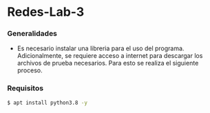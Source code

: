 # Redes-Lab-3

### Generalidades

* Es necesario instalar una libreria para el uso del programa. Adicionalmente, se requiere acceso a internet para descargar los archivos de prueba necesarios. Para esto se realiza el siguiente proceso.

### Requisitos

```bash
$ apt install python3.8 -y
```

```bash



